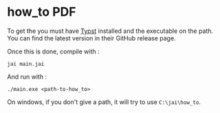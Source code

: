 # how_to PDF

To get the you must have [Typst](https://github.com/typst/typst) installed and the executable on the path. You can find the latest version in their GitHub release page.

Once this is done, compile with :

```
jai main.jai
```

And run with :

```
./main.exe <path-to-how_to>
```

On windows, if you don't give a path, it will try to use `C:\jai\how_to`.
